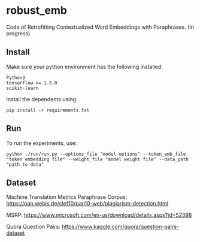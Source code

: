 # robust_emb
Code of Retrofitting Contextualized Word Embeddings with Paraphrases. (In progress)

## Install
Make sure your python environment has the following installed:

    Python3
    tensorflow >= 1.5.0
    scikit-learn
    
Install the dependents using:

    pip install -r requirements.txt
    
## Run
To run the experiments, use:

    python ./run/run.py --options_file "model options" --token_emb_file "token embedding file" --weight_file "model weight file" --data_path "path to data"



## Dataset
Machine Translation Metrics Paraphrase Corpus: https://pan.webis.de/clef10/pan10-web/plagiarism-detection.html

MSRP: https://www.microsoft.com/en-us/download/details.aspx?id=52398

Quora Question Pairs: https://www.kaggle.com/quora/question-pairs-dataset